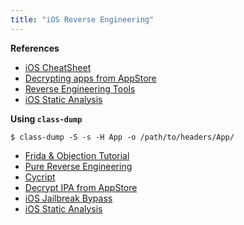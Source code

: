 ```yaml
---
title: "iOS Reverse Engineering"
---
```


**References**

* [iOS CheatSheet](https://owasp.org/www-pdf-archive/OWASPIreland-Limerick-Day_20131031_iOSCheatSheet-OanaCornea.pdf)
* [Decrypting apps from AppStore](https://kov4l3nko.github.io/blog/2016-03-01-decrypting-apps-from-appstore/)
* [Reverse Engineering Tools](https://iphonedevwiki.net/index.php/Reverse_Engineering_Tools)
* [iOS Static Analysis](https://trelis24.github.io/2018/03/27/Pentesting-iOS-Static/)

**Using `class-dump`**

```
$ class-dump -S -s -H App -o /path/to/headers/App/
```

* [Frida & Objection Tutorial](./frida-objection-tutorial#ios-tutorial)
* [Pure Reverse Engineering](./pure-reverse-engineering)
* [Cycript](./cycript)
* [Decrypt IPA from AppStore](./decrypt-ipa-from-appstore)
* [iOS Jailbreak Bypass](./jailbreak-bypass)
* [iOS Static Analysis](./ios-static-analysis)

